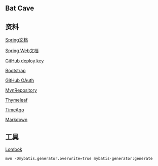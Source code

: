 ## Bat Cave

## 资料
[Spring文档](https://spring.io/guides)

[Spring Web文档](https://spring.io/guides/gs/serving-web-content/)

[GitHub deploy key](https://developer.github.com/apps/building-oauth-apps/)

[Bootstrap](https://v3.bootcss.com/getting-started/#download)

[GitHub OAuth](https://developer.github.com/apps/building-oauth-apps/)

[MvnRepository](https://mvnrepository.com/)

[Thymeleaf](https://www.thymeleaf.org/doc/tutorials/3.0/usingthymeleaf.html)

[TimeAgo](https://blog.csdn.net/myme95/article/details/89133862)

[Markdown](http://editor.md.ipandao.com)

## 工具
[Lombok](https://projectlombok.org)

```
mvn -Dmybatis.generator.overwrite=true mybatis-generator:generate
```